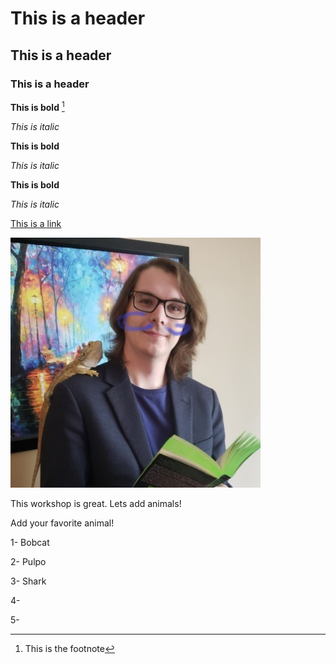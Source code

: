 # This is a header
## This is a header
### This is a header

**This is bold** [^1]

*This is italic*

**This is bold**

*This is italic*

**This is bold**

*This is italic* 

[This is a link](www.google.ca)

![Daniel with lizard and book](Daniel_Headshot_Library_Reduced.jpg)

This workshop is great.  Lets add animals!

Add your favorite animal!


1- Bobcat

2- Pulpo

3- Shark

4- 

5- 


[^1]: This is the footnote
